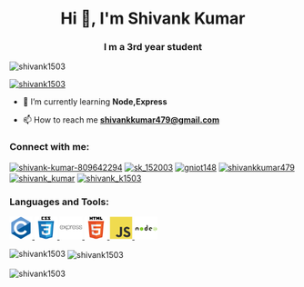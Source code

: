 <h1 align="center">Hi 👋, I'm Shivank Kumar</h1>
<h3 align="center">I m a 3rd year student</h3>

<p align="left"> <img src="https://komarev.com/ghpvc/?username=shivank1503&label=Profile%20views&color=0e75b6&style=flat" alt="shivank1503" /> </p>

<p align="left"> <a href="https://github.com/ryo-ma/github-profile-trophy"><img src="https://github-profile-trophy.vercel.app/?username=shivank1503" alt="shivank1503" /></a> </p>

- 🌱 I’m currently learning **Node,Express**

- 📫 How to reach me **shivankkumar479@gmail.com**

<h3 align="left">Connect with me:</h3>
<p align="left">
<a href="https://linkedin.com/in/shivank-kumar-809642294" target="blank"><img align="center" src="https://raw.githubusercontent.com/rahuldkjain/github-profile-readme-generator/master/src/images/icons/Social/linked-in-alt.svg" alt="shivank-kumar-809642294" height="30" width="40" /></a>
<a href="https://instagram.com/sk_152003" target="blank"><img align="center" src="https://raw.githubusercontent.com/rahuldkjain/github-profile-readme-generator/master/src/images/icons/Social/instagram.svg" alt="sk_152003" height="30" width="40" /></a>
<a href="https://www.codechef.com/users/gniot148" target="blank"><img align="center" src="https://cdn.jsdelivr.net/npm/simple-icons@3.1.0/icons/codechef.svg" alt="gniot148" height="30" width="40" /></a>
<a href="https://www.hackerrank.com/shivankkumar479" target="blank"><img align="center" src="https://raw.githubusercontent.com/rahuldkjain/github-profile-readme-generator/master/src/images/icons/Social/hackerrank.svg" alt="shivankkumar479" height="30" width="40" /></a>
<a href="https://www.leetcode.com/shivank_kumar" target="blank"><img align="center" src="https://raw.githubusercontent.com/rahuldkjain/github-profile-readme-generator/master/src/images/icons/Social/leet-code.svg" alt="shivank_kumar" height="30" width="40" /></a>
<a href="https://discord.gg/shivank_k1503" target="blank"><img align="center" src="https://raw.githubusercontent.com/rahuldkjain/github-profile-readme-generator/master/src/images/icons/Social/discord.svg" alt="shivank_k1503" height="30" width="40" /></a>
</p>

<h3 align="left">Languages and Tools:</h3>
<p align="left"> <a href="https://www.cprogramming.com/" target="_blank" rel="noreferrer"> <img src="https://raw.githubusercontent.com/devicons/devicon/master/icons/c/c-original.svg" alt="c" width="40" height="40"/> </a> <a href="https://www.w3schools.com/css/" target="_blank" rel="noreferrer"> <img src="https://raw.githubusercontent.com/devicons/devicon/master/icons/css3/css3-original-wordmark.svg" alt="css3" width="40" height="40"/> </a> <a href="https://expressjs.com" target="_blank" rel="noreferrer"> <img src="https://raw.githubusercontent.com/devicons/devicon/master/icons/express/express-original-wordmark.svg" alt="express" width="40" height="40"/> </a> <a href="https://www.w3.org/html/" target="_blank" rel="noreferrer"> <img src="https://raw.githubusercontent.com/devicons/devicon/master/icons/html5/html5-original-wordmark.svg" alt="html5" width="40" height="40"/> </a> <a href="https://developer.mozilla.org/en-US/docs/Web/JavaScript" target="_blank" rel="noreferrer"> <img src="https://raw.githubusercontent.com/devicons/devicon/master/icons/javascript/javascript-original.svg" alt="javascript" width="40" height="40"/> </a> <a href="https://nodejs.org" target="_blank" rel="noreferrer"> <img src="https://raw.githubusercontent.com/devicons/devicon/master/icons/nodejs/nodejs-original-wordmark.svg" alt="nodejs" width="40" height="40"/> </a> </p>

<p><img align="left" src="https://github-readme-stats.vercel.app/api/top-langs?username=shivank1503&show_icons=true&locale=en&layout=compact" alt="shivank1503" /></p>

<p>&nbsp;<img align="center" src="https://github-readme-stats.vercel.app/api?username=shivank1503&show_icons=true&locale=en" alt="shivank1503" /></p>

<p><img align="center" src="https://github-readme-streak-stats.herokuapp.com/?user=shivank1503&" alt="shivank1503" /></p>
